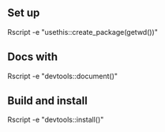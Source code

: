 ## Set up
Rscript -e "usethis::create_package(getwd())"

## Docs with 
Rscript -e "devtools::document()"

## Build and install

Rscript -e "devtools::install()"


